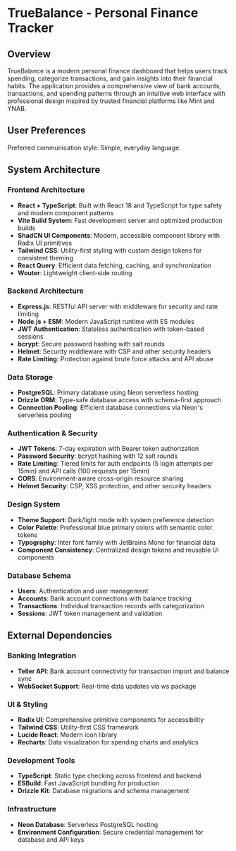 # TrueBalance - Personal Finance Tracker

## Overview

TrueBalance is a modern personal finance dashboard that helps users track spending, categorize transactions, and gain insights into their financial habits. The application provides a comprehensive view of bank accounts, transactions, and spending patterns through an intuitive web interface with professional design inspired by trusted financial platforms like Mint and YNAB.

## User Preferences

Preferred communication style: Simple, everyday language.

## System Architecture

### Frontend Architecture
- **React + TypeScript**: Built with React 18 and TypeScript for type safety and modern component patterns
- **Vite Build System**: Fast development server and optimized production builds
- **ShadCN UI Components**: Modern, accessible component library with Radix UI primitives
- **Tailwind CSS**: Utility-first styling with custom design tokens for consistent theming
- **React Query**: Efficient data fetching, caching, and synchronization
- **Wouter**: Lightweight client-side routing

### Backend Architecture
- **Express.js**: RESTful API server with middleware for security and rate limiting
- **Node.js + ESM**: Modern JavaScript runtime with ES modules
- **JWT Authentication**: Stateless authentication with token-based sessions
- **bcrypt**: Secure password hashing with salt rounds
- **Helmet**: Security middleware with CSP and other security headers
- **Rate Limiting**: Protection against brute force attacks and API abuse

### Data Storage
- **PostgreSQL**: Primary database using Neon serverless hosting
- **Drizzle ORM**: Type-safe database access with schema-first approach
- **Connection Pooling**: Efficient database connections via Neon's serverless pooling

### Authentication & Security
- **JWT Tokens**: 7-day expiration with Bearer token authorization
- **Password Security**: bcrypt hashing with 12 salt rounds
- **Rate Limiting**: Tiered limits for auth endpoints (5 login attempts per 15min) and API calls (100 requests per 15min)
- **CORS**: Environment-aware cross-origin resource sharing
- **Helmet Security**: CSP, XSS protection, and other security headers

### Design System
- **Theme Support**: Dark/light mode with system preference detection
- **Color Palette**: Professional blue primary colors with semantic color tokens
- **Typography**: Inter font family with JetBrains Mono for financial data
- **Component Consistency**: Centralized design tokens and reusable UI components

### Database Schema
- **Users**: Authentication and user management
- **Accounts**: Bank account connections with balance tracking
- **Transactions**: Individual transaction records with categorization
- **Sessions**: JWT token management and validation

## External Dependencies

### Banking Integration
- **Teller API**: Bank account connectivity for transaction import and balance sync
- **WebSocket Support**: Real-time data updates via ws package

### UI & Styling
- **Radix UI**: Comprehensive primitive components for accessibility
- **Tailwind CSS**: Utility-first CSS framework
- **Lucide React**: Modern icon library
- **Recharts**: Data visualization for spending charts and analytics

### Development Tools
- **TypeScript**: Static type checking across frontend and backend
- **ESBuild**: Fast JavaScript bundling for production
- **Drizzle Kit**: Database migrations and schema management

### Infrastructure
- **Neon Database**: Serverless PostgreSQL hosting
- **Environment Configuration**: Secure credential management for database and API keys